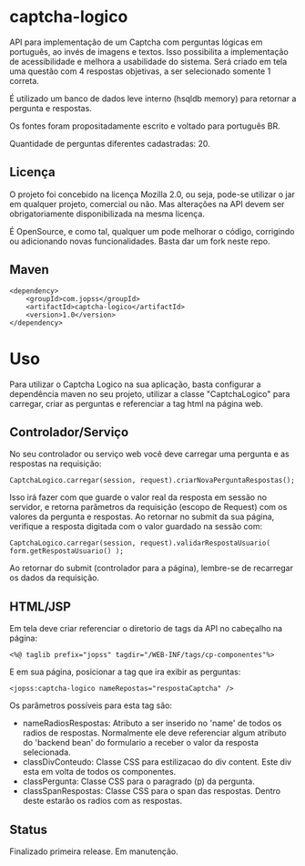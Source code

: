 captcha-logico
==============

API para implementação de um Captcha com perguntas lógicas em português, ao invés de imagens e textos. Isso possibilita a implementação de acessibilidade e melhora a usabilidade do sistema. Será criado em tela uma questão com 4 respostas objetivas, a ser selecionado somente 1 correta.

É utilizado um banco de dados leve interno (hsqldb memory) para retornar a pergunta e respostas.

Os fontes foram propositadamente escrito e voltado para português BR.

Quantidade de perguntas diferentes cadastradas: 20.

Licença
-------

O projeto foi concebido na licença Mozilla 2.0, ou seja, pode-se utilizar o jar em qualquer projeto, comercial ou não. Mas alterações na API devem ser obrigatoriamente disponibilizada na mesma licença.

É OpenSource, e como tal, qualquer um pode melhorar o código, corrigindo ou adicionando novas funcionalidades. Basta dar um fork neste repo.

Maven
-----

	<dependency>
		<groupId>com.jopss</groupId>
		<artifactId>captcha-logico</artifactId>
		<version>1.0</version>
	</dependency>
	
Uso
===

Para utilizar o Captcha Logico na sua aplicação, basta configurar a dependência maven no seu projeto, utilizar a classe "CaptchaLogico" para carregar, criar as perguntas e referenciar a tag html na página web.

Controlador/Serviço
-------------------

No seu controlador ou serviço web você deve carregar uma pergunta e as respostas na requisição:

	CaptchaLogico.carregar(session, request).criarNovaPerguntaRespostas();

Isso irá fazer com que guarde o valor real da resposta em sessão no servidor, e retorna parâmetros da requisição (escopo de Request) com os valores da pergunta e respostas. Ao retornar no submit da sua página, verifique a resposta digitada com o valor guardado na sessão com:

	CaptchaLogico.carregar(session, request).validarRespostaUsuario( form.getRespostaUsuario() );
	
Ao retornar do submit (controlador para a página), lembre-se de recarregar os dados da requisição.
	
HTML/JSP
--------

Em tela deve criar referenciar o diretorio de tags da API no cabeçalho na página:

	<%@ taglib prefix="jopss" tagdir="/WEB-INF/tags/cp-componentes"%>
	
E em sua página, posicionar a tag que ira exibir as perguntas:

	<jopss:captcha-logico nameRepostas="respostaCaptcha" />

Os parâmetros possíveis para esta tag são:
	
* nameRadiosRespostas: Atributo a ser inserido no 'name' de todos os radios de respostas. Normalmente ele deve referenciar algum atributo do 'backend bean' do formulario a receber o valor da resposta selecionada.
* classDivConteudo: Classe CSS para estilizacao do div content. Este div esta em volta de todos os componentes.
* classPergunta: Classe CSS para o paragrado (p) da pergunta. 
* classSpanRespostas: Classe CSS para o span das respostas. Dentro deste estarão os radios com as respostas.

Status
------

Finalizado primeira release. Em manutenção.
